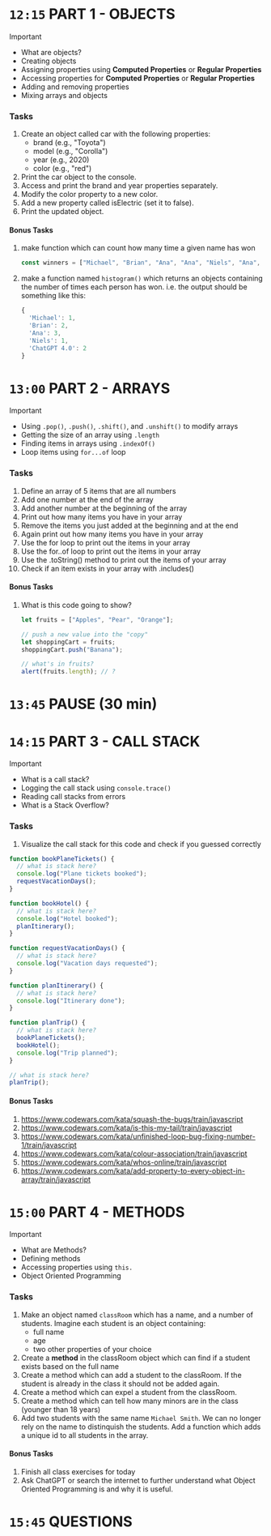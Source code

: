 <!-- ------------------------------ PART 1 ----------------------------------- -->

# `12:15` PART 1 - OBJECTS

> [!IMPORTANT]
>
> - What are objects?
> - Creating objects
> - Assigning properties using **Computed Properties** or **Regular Properties**
> - Accessing properties for **Computed Properties** or **Regular Properties**
> - Adding and removing properties
> - Mixing arrays and objects

### Tasks

1. Create an object called car with the following properties:
   - brand (e.g., "Toyota")
   - model (e.g., "Corolla")
   - year (e.g., 2020)
   - color (e.g., "red")
2. Print the car object to the console.
3. Access and print the brand and year properties separately.
4. Modify the color property to a new color.
5. Add a new property called isElectric (set it to false).
6. Print the updated object.

#### Bonus Tasks

1. make function which can count how many time a given name has won
   ```js
   const winners = ["Michael", "Brian", "Ana", "Ana", "Niels", "Ana", "Brian", "ChatGPT 4.0", "ChatGPT 4.0"];
   ```
2. make a function named `histogram()` which returns an objects containing the number of times each person has won. i.e. the output should be something like this:
   ```js
   {
     'Michael': 1,
     'Brian': 2,
     'Ana': 3,
     'Niels': 1,
     'ChatGPT 4.0': 2
   }
   ```

<!-- ------------------------------ PART 2 ----------------------------------- -->

# `13:00` PART 2 - ARRAYS

> [!IMPORTANT]
>
> - Using `.pop()`, `.push()`, `.shift()`, and `.unshift()` to modify arrays
> - Getting the size of an array using `.length`
> - Finding items in arrays using `.indexOf()`
> - Loop items using `for...of` loop

### Tasks

1. Define an array of 5 items that are all numbers
2. Add one number at the end of the array
3. Add another number at the beginning of the array
4. Print out how many items you have in your array
5. Remove the items you just added at the beginning and at the end
6. Again print out how many items you have in your array
7. Use the for loop to print out the items in your array
8. Use the for..of loop to print out the items in your array
9. Use the .toString() method to print out the items of your array
10. Check if an item exists in your array with .includes()

#### Bonus Tasks

1. What is this code going to show?

   ```js
   let fruits = ["Apples", "Pear", "Orange"];

   // push a new value into the "copy"
   let shoppingCart = fruits;
   shoppingCart.push("Banana");

   // what's in fruits?
   alert(fruits.length); // ?
   ```

<!-- ------------------------------ PAUSE ----------------------------------- -->

# `13:45` PAUSE (30 min)

<!-- ------------------------------ PART 3 ----------------------------------- -->

# `14:15` PART 3 - CALL STACK

> [!IMPORTANT]
>
> - What is a call stack?
> - Logging the call stack using `console.trace()`
> - Reading call stacks from errors
> - What is a Stack Overflow?

### Tasks

1. Visualize the call stack for this code and check if you guessed correctly

```js
function bookPlaneTickets() {
  // what is stack here?
  console.log("Plane tickets booked");
  requestVacationDays();
}

function bookHotel() {
  // what is stack here?
  console.log("Hotel booked");
  planItinerary();
}

function requestVacationDays() {
  // what is stack here?
  console.log("Vacation days requested");
}

function planItinerary() {
  // what is stack here?
  console.log("Itinerary done");
}

function planTrip() {
  // what is stack here?
  bookPlaneTickets();
  bookHotel();
  console.log("Trip planned");
}

// what is stack here?
planTrip();
```

#### Bonus Tasks
1. https://www.codewars.com/kata/squash-the-bugs/train/javascript
3. https://www.codewars.com/kata/is-this-my-tail/train/javascript
4. https://www.codewars.com/kata/unfinished-loop-bug-fixing-number-1/train/javascript
3. https://www.codewars.com/kata/colour-association/train/javascript
4. https://www.codewars.com/kata/whos-online/train/javascript
5. https://www.codewars.com/kata/add-property-to-every-object-in-array/train/javascript


<!-- ------------------------------ PART 4 ----------------------------------- -->

# `15:00` PART 4 - METHODS

> [!IMPORTANT]
> - What are Methods?
> - Defining methods
> - Accessing properties using `this.`
> - Object Oriented Programming

### Tasks

1. Make an object named `classRoom` which has a name, and a number of students. Imagine each student is an object containing:
   * full name
   * age
   * two other properties of your choice
2. Create a **method** in the classRoom object which can find if a student exists based on the full name
3. Create a method which can add a student to the classRoom. If the student is already in the class it should not be added again.
4. Create a method which can expel a student from the classRoom.
5. Create a method which can tell how many minors are in the class (younger than 18 years)
6. Add two students with the same name `Michael Smith`. We can no longer rely on the name to distinquish the students. Add a function which adds a unique id to all students in the array.

#### Bonus Tasks

1. Finish all class exercises for today
1. Ask ChatGPT or search the internet to further understand what Object Oriented Programming is and why it is useful.

# `15:45` QUESTIONS
